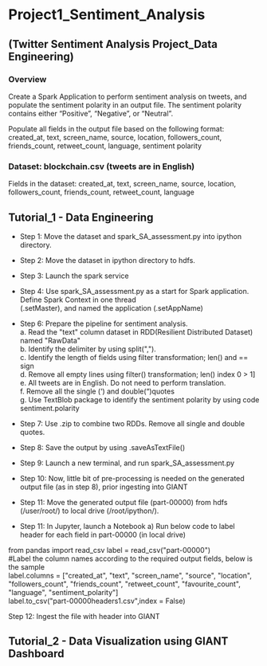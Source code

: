 # Project1_Sentiment_Analysis
## (Twitter Sentiment Analysis Project_Data Engineering)

### Overview
Create a Spark Application to perform sentiment analysis on tweets, and populate the sentiment 
polarity in an output file. The sentiment polarity contains either “Positive”, “Negative”, or “Neutral”.

Populate all fields in the output file based on the following format: 
created_at, text, screen_name, source, location, followers_count, friends_count, retweet_count, language, sentiment polarity

### Dataset: blockchain.csv (tweets are in English) 
Fields in the dataset: created_at, text, screen_name, source, location, followers_count, friends_count, retweet_count, language 

## Tutorial_1 - Data Engineering<br>

  - Step 1: Move the dataset and spark_SA_assessment.py into ipython directory.  

  - Step 2: Move the dataset in ipython directory to hdfs.              
              
  - Step 3: Launch the spark service
    
  - Step 4: Use spark_SA_assessment.py as a start for Spark application. Define Spark Context in one thread  
             (.setMaster), and named the application (.setAppName)
    
  - Step 6: Prepare the pipeline for sentiment analysis.<br>
      a. Read the "text" column dataset in RDD(Resilient Distributed Dataset) named "RawData" <br>
      b. Identify the delimiter by using split(",").<br>
      c. Identify the length of fields using filter transformation; len() and == sign <br>
      d. Remove all empty lines using filter() transformation; len() index 0 > 1] <br>
      e. All tweets are in English. Do not need to perform translation. <br>
      f. Remove all the single (‘) and double(“)quotes <br>
      g. Use TextBlob package to identify the sentiment polarity by using code sentiment.polarity 

  - Step 7: Use .zip to combine two RDDs. Remove all single and double quotes.
  
  - Step 8: Save the output by using .saveAsTextFile()               

  - Step 9: Launch a new terminal, and run spark_SA_assessment.py 

  - Step 10: Now, little bit of pre-processing is needed on the generated output file (as in step 8), prior ingesting into GIANT 

  - Step 11: Move the generated output file (part-00000) from hdfs (/user/root/) to local drive (/root/ipython/).  

  - Step 11: In Jupyter, launch a Notebook 
             a) Run below code to label header for each field in part-00000 (in local drive) 

from pandas import read_csv 
label = read_csv("part-00000") <br>
#Label the column names according to the required output fields, below is the sample <br>
label.columns = ["created_at", "text", "screen_name", "source", "location", "followers_count", "friends_count", 
"retweet_count", "favourite_count", "language", "sentiment_polarity"] <br>
label.to_csv("part-00000headers1.csv",index = False) 

Step 12: Ingest the file with header into GIANT

## Tutorial_2 - Data Visualization using GIANT Dashboard<br>
